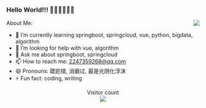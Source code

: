 ### Hello World!!! 🍬🍭🥤🍒🍓🌻
<img align="right" src="https://github-readme-stats.vercel.app/api?username=prayjourney&show_icons=true&icon_color=CE1D2D&text_color=718096&bg_color=ffffff&hide_title=true" />

About Me:
- 🌱 I’m currently learning springboot, springcloud, vue, python, bigdata, algorithm
- 🤔 I’m looking for help with vue, algorithm
- 💬 Ask me about springboot, springcloud
- 📫 How to reach me: 2247359268@qq.com
- 😄 Pronouns: 蹉跎错, 消磨过, 最是光阴化浮沫
- ⚡ Fun fact: coding, writing
<p align="center"> 
  Visitor count<br>
  <img src="https://profile-counter.glitch.me/prayjourney/count.svg" />
</p>
